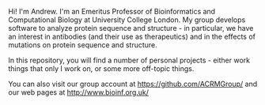 Hi! I'm Andrew. I'm an Emeritus Professor of Bioinformatics and Computational Biology at University College London. My group develops software to analyze protein sequence and structure - in particular, we have an interest in antibodies (and their use as therapeutics) and in the effects of mutations on protein sequence and structure.

In this repository, you will find a number of personal projects - either work things that only I work on, or some more off-topic things.

You can also visit our group account at https://github.com/ACRMGroup/ and our web pages at http://www.bioinf.org.uk/



<!--
### Hi there 👋


**AndrewCRMartin/AndrewCRMartin** is a ✨ _special_ ✨ repository because its `README.md` (this file) appears on your GitHub profile.

Here are some ideas to get you started:

- 🔭 I’m currently working on ...
- 🌱 I’m currently learning ...
- 👯 I’m looking to collaborate on ...
- 🤔 I’m looking for help with ...
- 💬 Ask me about ...
- 📫 How to reach me: ...
- 😄 Pronouns: ...
- ⚡ Fun fact: ...
-->
